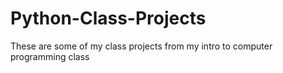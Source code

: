 # Python-Class-Projects
These are some of my class projects from my intro to computer programming class
